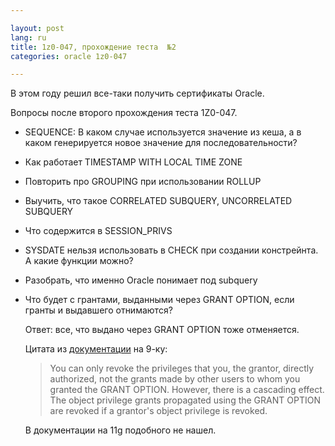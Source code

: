 ```yaml
---

layout: post  
lang: ru
title: 1z0-047, прохождение теста  №2  
categories: oracle 1z0-047  

---
```


В этом году решил все-таки получить сертификаты Oracle. 

Вопросы после второго прохождения теста 1Z0-047.

* SEQUENCE: В каком случае используется значение из кеша, а в каком генерируется новое значение для последовательности?

* Как работает TIMESTAMP WITH LOCAL TIME ZONE

* Повторить про GROUPING при использовании ROLLUP

* Выучить, что такое CORRELATED SUBQUERY, UNCORRELATED SUBQUERY

* Что содержится в SESSION_PRIVS

* SYSDATE нельзя использовать в CHECK при создании констрейнта. А какие функции можно?

* Разобрать, что именно Oracle понимает под subquery

* Что будет с грантами, выданными через GRANT OPTION, если гранты и выдавшего отнимаются?

  Ответ: все, что выдано через GRANT OPTION тоже отменяется.

  Цитата из [документации](http://docs.oracle.com/cd/B10500_01/server.920/a96521/privs.htm) на 9-ку:
  
  > You can only revoke the privileges that you, the grantor, directly authorized, not the grants made by other users to whom you granted the GRANT OPTION. However, there is a cascading effect. The object privilege grants propagated using the GRANT OPTION are revoked if a grantor's object privilege is revoked.
  
  В документации на 11g подобного не нашел.
